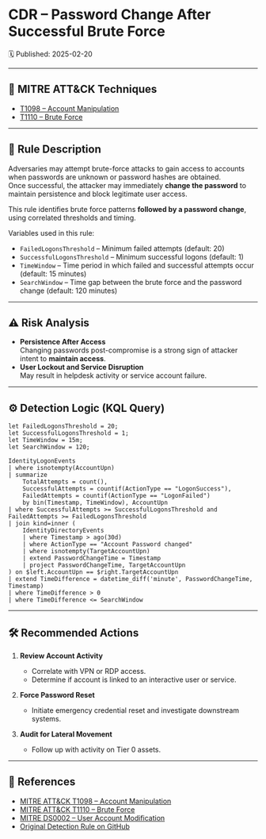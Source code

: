 # CDR – Password Change After Successful Brute Force
🗓️ Published: 2025-02-20

---

## 🧠 MITRE ATT&CK Techniques

- [T1098 – Account Manipulation](https://attack.mitre.org/techniques/T1098/)
- [T1110 – Brute Force](https://attack.mitre.org/techniques/T1110/)

---

## 💍 Rule Description

Adversaries may attempt brute-force attacks to gain access to accounts when passwords are unknown or password hashes are obtained.  
Once successful, the attacker may immediately **change the password** to maintain persistence and block legitimate user access.

This rule identifies brute force patterns **followed by a password change**, using correlated thresholds and timing.

Variables used in this rule:

- `FailedLogonsThreshold` – Minimum failed attempts (default: 20)
- `SuccessfulLogonsThreshold` – Minimum successful logons (default: 1)
- `TimeWindow` – Time period in which failed and successful attempts occur (default: 15 minutes)
- `SearchWindow` – Time gap between the brute force and the password change (default: 120 minutes)

---

## ⚠️ Risk Analysis

- **Persistence After Access**  
  Changing passwords post-compromise is a strong sign of attacker intent to **maintain access**.
- **User Lockout and Service Disruption**  
  May result in helpdesk activity or service account failure.

---

## ⚙️ Detection Logic (KQL Query)

```kusto
let FailedLogonsThreshold = 20;
let SuccessfulLogonsThreshold = 1;
let TimeWindow = 15m;
let SearchWindow = 120;

IdentityLogonEvents
| where isnotempty(AccountUpn)
| summarize
    TotalAttempts = count(),
    SuccessfulAttempts = countif(ActionType == "LogonSuccess"),
    FailedAttempts = countif(ActionType == "LogonFailed")
    by bin(Timestamp, TimeWindow), AccountUpn
| where SuccessfulAttempts >= SuccessfulLogonsThreshold and FailedAttempts >= FailedLogonsThreshold
| join kind=inner (
    IdentityDirectoryEvents
    | where Timestamp > ago(30d)
    | where ActionType == "Account Password changed"
    | where isnotempty(TargetAccountUpn)
    | extend PasswordChangeTime = Timestamp
    | project PasswordChangeTime, TargetAccountUpn
) on $left.AccountUpn == $right.TargetAccountUpn
| extend TimeDifference = datetime_diff('minute', PasswordChangeTime, Timestamp)
| where TimeDifference > 0
| where TimeDifference <= SearchWindow
```

---

## 🛠️ Recommended Actions

1. **Review Account Activity**
   - Correlate with VPN or RDP access.
   - Determine if account is linked to an interactive user or service.

2. **Force Password Reset**
   - Initiate emergency credential reset and investigate downstream systems.

3. **Audit for Lateral Movement**
   - Follow up with activity on Tier 0 assets.

---

## 💎 References

- [MITRE ATT&CK T1098 – Account Manipulation](https://attack.mitre.org/techniques/T1098/)
- [MITRE ATT&CK T1110 – Brute Force](https://attack.mitre.org/techniques/T1110/)
- [MITRE DS0002 – User Account Modification](https://attack.mitre.org/datasources/DS0002/#User%20Account%20Modification)
- [Original Detection Rule on GitHub](https://github.com/Bert-JanP/Hunting-Queries-Detection-Rules/blob/main/Defender%20For%20Identity/PasswordChangeAfterSuccesfulBruteForce.md)

